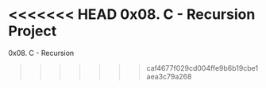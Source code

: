 <<<<<<< HEAD
0x08. C - Recursion Project 
=======
0x08. C - Recursion
>>>>>>> caf4677f029cd004ffe9b6b19cbe1aea3c79a268
